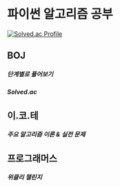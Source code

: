 <h1> 파이썬 알고리즘 공부 </h1>

[![Solved.ac Profile](http://mazassumnida.wtf/api/generate_badge?boj=okh9712)](https://solved.ac/okh9712)
<h2>BOJ</h2>
<h5>단계별로 풀어보기</h5>
<h5>Solved.ac</h5>

<h2>이.코.테</h2>
<h5>주요 알고리즘 이론 & 실전 문제</h5>

<h2>프로그래머스</h2>
<h5>위클리 챌린지</h5>